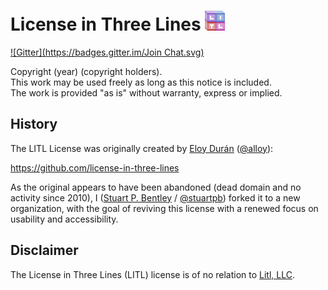 # License in Three Lines ![(LITL)](litl-license-logo-32px.png)
[![Gitter](https://badges.gitter.im/Join Chat.svg)](https://gitter.im/litl-license/litl-license?utm_source=badge&utm_medium=badge&utm_campaign=pr-badge&utm_content=badge)

Copyright (year) (copyright holders).<br>
This work may be used freely as long as this notice is included.<br>
The work is provided "as is" without warranty, express or implied.

## History

The LITL License was originally created by [Eloy Durán][] ([@alloy][]):

[Eloy Durán]: http://soup.superalloy.nl/
[@alloy]: https://github.com/alloy

https://github.com/license-in-three-lines

As the original appears to have been abandoned (dead domain and no activity
since 2010), I ([Stuart P. Bentley][] / [@stuartpb][]) forked it to a new
organization, with the goal of reviving this license with a renewed focus on
usability and accessibility.

[Stuart P. Bentley]: http://stuartpb.com
[@stuartpb]: https://github.com/stuartpb

## Disclaimer

The License in Three Lines (LITL) license is of no relation to [Litl, LLC][].

[Litl, LLC]: http://litl.com
